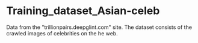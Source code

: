 # Training_dataset_Asian-celeb
Data from the "trillionpairs.deepglint.com" site. The dataset consists of the crawled images of celebrities on the he web. 
